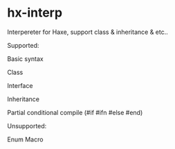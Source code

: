 hx-interp
=========

Interpereter for Haxe, support class &amp; inheritance &amp; etc..



Supported:
	
Basic syntax

Class

Interface

Inheritance

Partial conditional compile (#if #ifn #else #end)
	
Unsupported:
	
Enum
Macro
